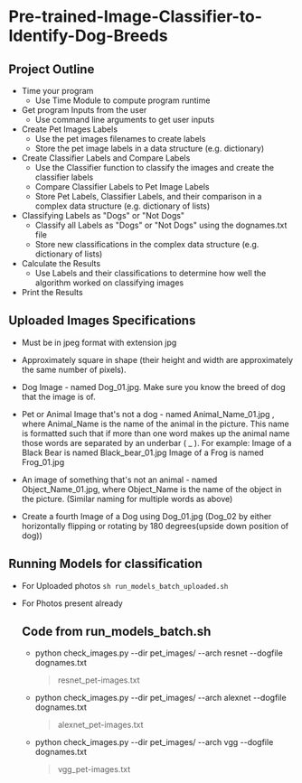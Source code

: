 # Pre-trained-Image-Classifier-to-Identify-Dog-Breeds

## Project Outline
* Time your program
  * Use Time Module to compute program runtime
* Get program Inputs from the user
  * Use command line arguments to get user inputs
* Create Pet Images Labels
  * Use the pet images filenames to create labels
  * Store the pet image labels in a data structure (e.g. dictionary)
* Create Classifier Labels and Compare Labels
  * Use the Classifier function to classify the images and create the classifier labels
  * Compare Classifier Labels to Pet Image Labels
  * Store Pet Labels, Classifier Labels, and their comparison in a complex data structure (e.g. dictionary of lists)
* Classifying Labels as "Dogs" or "Not Dogs"
  * Classify all Labels as "Dogs" or "Not Dogs" using the dognames.txt file
  * Store new classifications in the complex data structure (e.g. dictionary of lists)
* Calculate the Results
  * Use Labels and their classifications to determine how well the algorithm worked on classifying images
* Print the Results

## Uploaded Images Specifications
* Must be in jpeg format with extension jpg
* Approximately square in shape (their height and width are approximately the same number of pixels).
* Dog Image - named Dog_01.jpg. Make sure you know the breed of dog that the image is of.
* Pet or Animal Image that's not a dog - named Animal_Name_01.jpg , where Animal_Name is the name of the animal in the picture. This name is formatted such that if 
  more than one word makes up the animal name those words are separated by an underbar ( _ ).
  For example:
  Image of a Black Bear is named Black_bear_01.jpg
  Image of a Frog is named Frog_01.jpg

* An image of something that's not an animal - named Object_Name_01.jpg, where Object_Name is the name of the object in the picture. (Similar naming for multiple     words as above)
* Create a fourth Image of a Dog using Dog_01.jpg (Dog_02 by either horizontally flipping or rotating by 180 degrees(upside down position of dog))

## Running Models for classification
* For Uploaded photos
  `sh run_models_batch_uploaded.sh`

* For Photos present already
  ##  Code from run_models_batch.sh 
  * python check_images.py --dir pet_images/ --arch resnet  --dogfile dognames.txt
     > resnet_pet-images.txt
  * python check_images.py --dir pet_images/ --arch alexnet  --dogfile dognames.txt  
     > alexnet_pet-images.txt
  * python check_images.py --dir pet_images/ --arch vgg  --dogfile dognames.txt 
     > vgg_pet-images.txt
